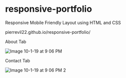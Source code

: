 # responsive-portfolio
Responsive Mobile Friendly Layout using HTML and CSS

pierrevil22.github.io/responsive-portfolio/

About Tab

![Image 10-1-19 at 9 06 PM](https://user-images.githubusercontent.com/46546551/66012490-75418900-e495-11e9-8824-8dda3959f2d1.jpg)


Contact Tab

![Image 10-1-19 at 9 06 PM 2](https://user-images.githubusercontent.com/46546551/66012670-0b75af00-e496-11e9-93de-0ce6b0a0960b.jpg)
